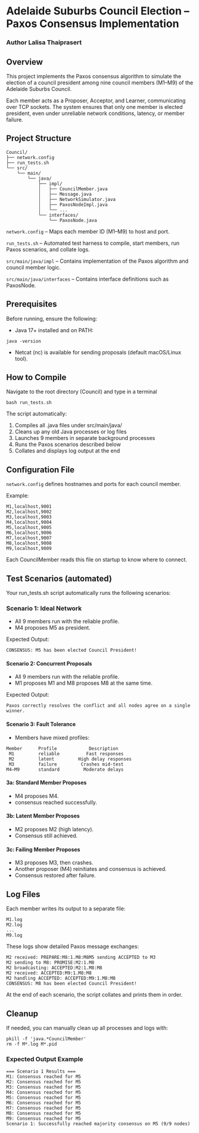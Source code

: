 # Adelaide Suburbs Council Election – Paxos Consensus Implementation
### Author Lalisa Thaiprasert

## Overview

This project implements the Paxos consensus algorithm to simulate the election of a council president among nine council members (M1–M9) of the Adelaide Suburbs Council.

Each member acts as a Proposer, Acceptor, and Learner, communicating over TCP sockets.
The system ensures that only one member is elected president, even under unreliable network conditions, latency, or member failure.

## Project Structure 
```
Council/
├── network.config
├── run_tests.sh
└── src/
    └── main/
        └── java/
            ├── impl/
            │   ├── CouncilMember.java
            │   ├── Message.java
            │   ├── NetworkSimulator.java
            │   ├── PaxosNodeImpl.java
            │   └── ...
            └── interfaces/
                └── PaxosNode.java

```
`network.config` – Maps each member ID (M1–M9) to host and port.

`run_tests.sh` – Automated test harness to compile, start members, run Paxos scenarios, and collate logs.

`src/main/java/impl` – Contains implementation of the Paxos algorithm and council member logic.

`src/main/java/interfaces` – Contains interface definitions such as PaxosNode.


## Prerequisites 
Before running, ensure the following:

- Java 17+ installed and on PATH:
```
java -version
```
- Netcat (nc) is available for sending proposals (default macOS/Linux tool).

## How to Compile
Navigate to the root directory (Council) and type in a terminal
```
bash run_tests.sh
```
The script automatically:

1. Compiles all .java files under src/main/java/
2. Cleans up any old Java processes or log files
3. Launches 9 members in separate background processes
4. Runs the Paxos scenarios described below
5. Collates and displays log output at the end

## Configuration File
`network.config` defines hostnames and ports for each council member.

Example:
```
M1,localhost,9001
M2,localhost,9002
M3,localhost,9003
M4,localhost,9004
M5,localhost,9005
M6,localhost,9006
M7,localhost,9007
M8,localhost,9008
M9,localhost,9009
```
Each CouncilMember reads this file on startup to know where to connect.

## Test Scenarios (automated)
Your run_tests.sh script automatically runs the following scenarios:

### Scenario 1: Ideal Network
- All 9 members run with the reliable profile.
- M4 proposes M5 as president.

Expected Output:
```
CONSENSUS: M5 has been elected Council President!
```

#### Scenario 2: Concurrent Proposals
- All 9 members run with the reliable profile.
- M1 proposes M1 and M8 proposes M8 at the same time.

Expected Output:
```
Paxos correctly resolves the conflict and all nodes agree on a single winner.
```

#### Scenario 3: Fault Tolerance
- Members have mixed profiles:
```
Member	    Profile     	   Description
 M1 	    reliable    	  Fast responses
 M2	        latent	       High delay responses
 M3	        failure	        Crashes mid-test
M4–M9	    standard	     Moderate delays
```

#### 3a: Standard Member Proposes
- M4 proposes M4.
 - consensus reached successfully.

#### 3b: Latent Member Proposes
- M2 proposes M2 (high latency).
- Consensus still achieved.

#### 3c: Failing Member Proposes
- M3 proposes M3, then crashes.
- Another proposer (M4) reinitiates and consensus is achieved.
-  Consensus restored after failure.

## Log Files
Each member writes its output to a separate file:
```
M1.log
M2.log
...
M9.log
```
These logs show detailed Paxos message exchanges:
```
M2 received: PREPARE:M8:1.M8:M8M5 sending ACCEPTED to M3
M2 sending to M8: PROMISE:M2:1.M8
M2 broadcasting: ACCEPTED:M2:1.M8:M8
M2 received: ACCEPTED:M9:1.M8:M8
M2 handling ACCEPTED: ACCEPTED:M9:1.M8:M8
CONSENSUS: M8 has been elected Council President!
```
At the end of each scenario, the script collates and prints them in order.

## Cleanup
If needed, you can manually clean up all processes and logs with:
```
pkill -f 'java.*CouncilMember'
rm -f M*.log M*.pid
```

### Expected Output Example
```
=== Scenario 1 Results ===
M1: Consensus reached for M5
M2: Consensus reached for M5
M3: Consensus reached for M5
M4: Consensus reached for M5
M5: Consensus reached for M5
M6: Consensus reached for M5
M7: Consensus reached for M5
M8: Consensus reached for M5
M9: Consensus reached for M5
Scenario 1: Successfully reached majority consensus on M5 (9/9 nodes)
```